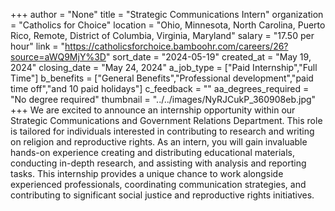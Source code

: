 +++
author = "None"
title = "Strategic Communications Intern"
organization = "Catholics for Choice"
location = "Ohio, Minnesota, North Carolina, Puerto Rico, Remote, District of Columbia, Virginia, Maryland"
salary = "17.50 per hour"
link = "https://catholicsforchoice.bamboohr.com/careers/26?source=aWQ9MjY%3D"
sort_date = "2024-05-19"
created_at = "May 19, 2024"
closing_date = "May 24, 2024"
a_job_type = ["Paid Internship","Full Time"]
b_benefits = ["General Benefits","Professional development","paid time off","and 10 paid holidays"]
c_feedback = ""
aa_degrees_required = "No degree required"
thumbnail = "../../images/NyRJCukP_360908eb.jpg"
+++
We are excited to announce an internship opportunity within our Strategic Communications and Government Relations Department. This role is tailored for individuals interested in contributing to research and writing on religion and reproductive rights. As an intern, you will gain invaluable hands-on experience creating and distributing educational materials, conducting in-depth research, and assisting with analysis and reporting tasks. This internship provides a unique chance to work alongside experienced professionals, coordinating communication strategies, and contributing to significant social justice and reproductive rights initiatives.